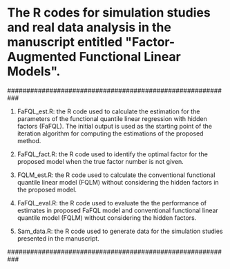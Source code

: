 # The R codes for simulation studies and real data analysis in the manuscript entitled "Factor-Augmented Functional Linear Models".

###########################################################

1. FaFQL_est.R: the R code used to calculate the estimation for the parameters of the functional quantile linear regression with hidden factors (FaFQL). The initial output is used as the starting point of the iteration algorithm for computing the estimations of the proposed method.

2. FaFQL_fact.R: the R code used to identify the optimal factor for the proposed model when the true factor number is not given. 

3. FQLM_est.R: the R code used to calculate the conventional functional quantile linear model (FQLM) without considering the hidden factors in the proposed model.

4. FaFQL_eval.R: the R code used to evaluate the the performance of estimates in proposed FaFQL model and conventional functional linear quantile model (FQLM) without considering the hidden factors.

5. Sam_data.R: the R code used to generate data for the simulation studies presented in the manuscript.

###########################################################
